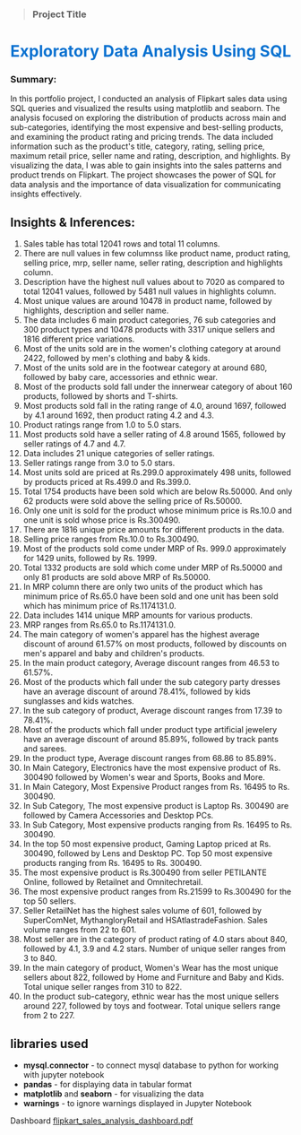 <blockquote> <h3> Project Title </h3> </blockquote>
<h1 style = 'color:#0C73D1;' >  Exploratory Data Analysis Using SQL </h1>
<h3> Summary: </h3>
In this portfolio project, I conducted an analysis of Flipkart sales data using SQL queries and visualized the results using matplotlib and seaborn. The analysis focused on exploring the distribution of products across main and sub-categories, identifying the most expensive and best-selling products, and examining the product rating and pricing trends. The data included information such as the product's title, category, rating, selling price, maximum retail price, seller name and rating, description, and highlights. By visualizing the data, I was able to gain insights into the sales patterns and product trends on Flipkart.  The project showcases the power of SQL for data analysis and the importance of data visualization for communicating insights effectively.

## Insights & Inferences: 
1. Sales table has total 12041 rows and total 11 columns.
2. There are null values in few columnss like product name, product rating, selling price, mrp, seller name, seller rating, description and highlights column.
3. Description have the highest null values about to 7020 as compared to total 12041 values, followed by 5481 null values in highlights column.
4. Most unique values are around 10478 in product name, followed by highlights, description and seller name.
5. The data includes 6 main product categories, 76 sub categories and 300 product types and 10478 products with 3317 unique sellers and 1816 different price variations.
6. Most of the units sold are in the women's clothing category at around 2422, followed by men's clothing and baby & kids.
7. Most of the units sold are in the footwear category at around 680, followed by baby care, accessories and ethnic wear.
8. Most of the products sold fall under the innerwear category of about 160 products, followed by shorts and T-shirts.
9. Most products sold fall in the rating range of 4.0, around 1697, followed by 4.1 around 1692, then product rating 4.2 and 4.3.
10. Product ratings range from 1.0 to 5.0 stars.
11. Most products sold have a seller rating of 4.8 around 1565, followed by seller ratings of 4.7 and 4.7.
12. Data includes 21 unique categories of seller ratings.
13. Seller ratings range from 3.0 to 5.0 stars.
14. Most units sold are priced at Rs.299.0 approximately 498 units, followed by products priced at Rs.499.0 and Rs.399.0.
15. Total 1754 products have been sold which are below Rs.50000. And only 62 products were sold above the selling price of Rs.50000.
16. Only one unit is sold for the product whose minimum price is Rs.10.0 and one unit is sold whose price is Rs.300490.
17. There are 1816 unique price amounts for different products in the data.
18. Selling price ranges from Rs.10.0 to Rs.300490.
19. Most of the products sold come under MRP of Rs. 999.0 approximately for 1429 units, followed by Rs. 1999.
20. Total 1332 products are sold which come under MRP of Rs.50000 and only 81 products are sold above MRP of Rs.50000.
21. In MRP column there are only two units of the product which has minimum price of Rs.65.0 have been sold and one unit has been sold which has minimum price of Rs.1174131.0.
22. Data includes 1414 unique MRP amounts for various products.
23. MRP ranges from Rs.65.0 to Rs.1174131.0.
24. The main category of women's apparel has the highest average discount of around 61.57% on most products, followed by discounts on men's apparel and baby and children's products.
25. In the main product category, Average discount ranges from 46.53 to 61.57%.
26. Most of the products which fall under the sub category party dresses have an average discount of around 78.41%, followed by kids sunglasses and kids watches.
27. In the sub category of product, Average discount ranges from 17.39 to 78.41%.
28. Most of the products which fall under product type artificial jewelery have an average discount of around 85.89%, followed by track pants and sarees.
29. In the product type, Average discount ranges from 68.86 to 85.89%.
30. In Main Category, Electronics have the most expensive product of Rs. 300490 followed by Women's wear and Sports, Books and More.
31. In Main Category, Most Expensive Product ranges from Rs. 16495 to Rs. 300490.
32. In Sub Category, The most expensive product is Laptop Rs. 300490 are followed by Camera Accessories and Desktop PCs.
33. In Sub Category, Most expensive products ranging from Rs. 16495 to Rs. 300490.
34. In the top 50 most expensive product, Gaming Laptop priced at Rs. 300490, followed by Lens and Desktop PC. Top 50 most expensive products ranging from Rs. 16495 to Rs. 300490.
35. The most expensive product is Rs.300490 from seller PETILANTE Online, followed by Retailnet and Omnitechretail.
36. The most expensive product ranges from Rs.21599 to Rs.300490 for the top 50 sellers.
37. Seller RetailNet has the highest sales volume of 601, followed by SuperComNet, MythangloryRetail and HSAtlastradeFashion. Sales volume ranges from 22 to 601.
38. Most seller are in the category of product rating of 4.0 stars about 840, followed by 4.1, 3.9 and 4.2 stars. Number of unique seller ranges from 3 to 840.
39. In the main category of product, Women's Wear has the most unique sellers about 822, followed by Home and Furniture and Baby and Kids. Total unique seller ranges from 310 to 822.
40. In the product sub-category, ethnic wear has the most unique sellers around 227, followed by toys and footwear. Total unique sellers range from 2 to 227.

## libraries used
* __mysql.connector__ - to connect mysql database to python for working with jupyter notebook
* __pandas__ - for displaying data in tabular format
* __matplotlib__ and __seaborn__ - for visualizing the data
* __warnings__ - to ignore warnings displayed in Jupyter Notebook

Dashboard
[flipkart_sales_analysis_dashboard.pdf](https://github.com/TejasMahajan02/EDA_Using_SQL/files/11071746/flipkart_sales_analysis_dashboard.pdf)
